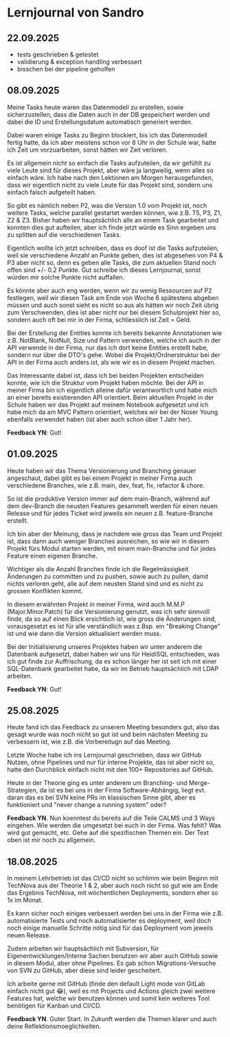 # Lernjournal von Sandro

## 22.09.2025
- tests geschrieben & getestet
- validierung & exception handling verbessert
- bisschen bei der pipeline geholfen

## 08.09.2025

Meine Tasks heute waren das Datenmodell zu erstellen, sowie sicherzustellen, dass die Daten auch in der DB gespeichert werden und dabei die ID und Erstellungsdatum automatisch generiert werden.

Dabei waren einige Tasks zu Beginn blockiert, bis ich das Datenmodell fertig hatte, da ich aber meistens schon vor 8 Uhr in der Schule war, hatte ich Zeit um vorzuarbeiten, sonst hätten wir Zeit verloren.

Es ist allgemein nicht so einfach die Tasks aufzuteilen, da wir gefühlt zu viele Leute sind für dieses Projekt, aber wäre ja langweilig, wenn alles so einfach wäre. Ich habe nach den Lektionen am Morgen herausgefunden, dass wir eigentlich nicht zu viele Leute für das Projekt sind, sondern uns einfach falsch aufgeteilt haben.

So gibt es nämlich neben P2, was die Version 1.0 vom Projekt ist, noch weitere Tasks, welche parallel gestartet werden können, wie z.B. T5, P3, Z1, Z2 & Z3. Bisher haben wir hauptsächlich alle an einem Task gearbeitet und konnten dies gut aufteilen, aber ich finde jetzt würde es Sinn ergeben uns zu splitten auf die verschiedenen Tasks.

Eigentlich wollte ich jetzt schreiben, dass es doof ist die Tasks aufzuteilen, weil sie verschiedene Anzahl an Punkte geben, dies ist abgesehen von P4 & P3 aber nicht so, denn es geben alle Tasks, die zum aktuellen Stand noch offen sind +/- 0.2 Punkte. Gut schreibe ich dieses Lernjournal, sonst würden mir solche Punkte nicht auffallen.

Es könnte aber auch eng werden, wenn wir zu wenig Ressourcen auf P2 festlegen, weil wir diesen Task am Ende von Woche 6 spätestens abgeben müssen und auch sonst sieht es nicht so aus als hätten wir noch Zeit übrig zum Verschwenden, dies ist aber nicht nur bei diesem Schulprojekt hier so, sondern auch oft bei mir in der Firma, schliesslich ist Zeit = Geld.

Bei der Erstellung der Entities konnte ich bereits bekannte Annotationen wie z.B. NotBlank, NotNull, Size und Pattern verwenden, welche ich auch in der API verwende in der Firma, nur das ich dort keine Entities erstellt habe, sondern nur über die DTO's gehe. Wobei die Projekt/Ordnerstruktur bei der API in der Firma auch anders ist, als wie wir es in diesem Projekt machen.

Das Interessante dabei ist, dass ich bei beiden Projekten entscheiden konnte, wie ich die Struktur vom Projekt haben möchte. Bei der API in meiner Firma bin ich eigentlich alleine dafür verantwortlich und habe mich an einer bereits existierenden API orientiert. Beim aktuellen Projekt in der Schule haben wir das Projekt auf meinem Notebook aufgesetzt und ich habe mich da am MVC Pattern orientiert, welches wir bei der Noser Young ebenfalls verwendet haben (ist aber auch schon über 1 Jahr her).

**Feedback YN**: Gut!

## 01.09.2025

Heute haben wir das Thema Versionierung und Branching genauer angeschaut, dabei gibt es bei einem Projekt in meiner Firma auch verschiedene Branches, wie z.B. main, dev, feat, fix, refactor & chore.

So ist die produktive Version immer auf dem main-Branch, während auf dem dev-Branch die neusten Features gesammelt werden für einen neuen Release und für jedes Ticket wird jeweils ein neuen z.B. feature-Branche erstellt.

Ich bin aber der Meinung, dass je nachdem wie gross das Team und Projekt ist, dass dann auch weniger Branches ausreichen, so wie wir in diesem Projekt fürs Modul starten werden, mit einem main-Branche und für jedes Feature einen eigenen Branche.

Wichtiger als die Anzahl Branches finde ich die Regelmässigkeit Änderungen zu committen und zu pushen, sowie auch zu pullen, damit nichts verloren geht, alle auf dem neusten Stand sind und es nicht zu grossen Konflikten kommt.

In diesem erwähnten Projekt in meiner Firma, wird auch M.M.P (Major.Minor.Patch) für die Versionierung genutzt, was ich sehr sinnvoll finde, da so auf einen Blick ersichtlich ist, wie gross die Änderungen sind, vorausgesetzt es ist für alle verständlich was z.Bsp. ein "Breaking Change" ist und wie dann die Version aktualisiert werden muss.

Bei der Initialisierung unseres Projektes haben wir unter anderem die Datenbank aufgesetzt, dabei haben wir uns für HeidiSQL entschieden, was ich gut finde zur Auffrischung, da es schon länger her ist seit ich mit einer SQL-Datenbank gearbeitet habe, da wir im Betrieb hauptsächlich mit LDAP arbeiten.

**Feedback YN**: Gut!

## 25.08.2025

Heute fand ich das Feedback zu unserem Meeting besonders gut, also das gesagt wurde was noch nicht so gut ist und beim nächsten Meeting zu verbessern ist, wie z.B. die Vorbereitugn auf das Meeting.

Letzte Woche habe ich ins Lernjournal geschrieben, dass wir GitHub Nutzen, ohne Pipelines und nur für interne Projekte, das ist aber nicht so, hatte den Durchblick einfach nicht mit den 100+ Repositories auf GitHub.

Heute in der Theorie ging es unter anderem um Branching- und Merge-Strategien, da ist es bei uns in der Firma Software-Abhängig, liegt evt. daran das es bei SVN keine PRs im klassischen Sinne gibt, aber es funktioniert und "never change a running system" oder?

**Feedback YN**. Nun koenntest du bereits auf die Teile CALMS und 3 Ways eingehen. Wie werden die umgesetzt bei euch in der Firma. Was fehlt? Was wird gut gemacht, etc. Gehe auf die spezifischen Themen ein. Der Text oben ist mir noch zu allgemein.

## 18.08.2025

In meinem Lehrbetrieb ist das CI/CD nicht so schlimm wie beim Beginn mit TechNova aus der Theorie 1 & 2, aber auch noch nicht so gut wie am Ende das Ergebnis TechNova, mit wöchentlichen Deployments, sondern eher so 1x im Monat.

Es kann sicher noch einiges verbessert werden bei uns in der Firma wie z.B. automatisierte Tests und noch automatisierter es deployment, weil doch noch einige manuelle Schritte nötig sind für das Deployment vom jeweils neuen Release.

Zudem arbeiten wir hauptsächlich mit Subversion, für Eigenentwicklungen/Interne Sachen benutzen wir aber auch GitHub sowie in diesem Modul, aber ohne Pipelines. Es gab schon Migrations-Versuche von SVN zu GitHub, aber diese sind leider gescheitert.

Ich arbeite gerne mit GitHub (finde den default Light mode von GitLab einfach nicht gut 😂), weil es mit Projects und Actions gleich zwei weitere Features hat, welche wir benutzen können und somit kein weiteres Tool benötigen für Kanban und CI/CD. 

**Feedback YN**. Guter Start. In Zukunft werden die Themen klarer und auch deine Reflektionsmoeglichkeiten. 
